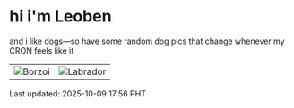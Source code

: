 # hi i'm Leoben

and i like dogs—so have some random dog pics that change whenever my CRON feels like it

|  |  |
|--------|----------|
| ![Borzoi](https://random-dog-vercel.vercel.app/api/random-borzoi?v=1760003818) | ![Labrador](https://random-dog-vercel.vercel.app/api/random-labrador?v=1760003818) |

Last updated: 2025-10-09 17:56 PHT
